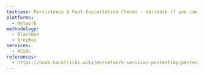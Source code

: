 ```yaml
---
testcase: Persistence & Post-Exploitation Checks - Validate if you can create persistent users, backdoor stored procedures, or schedule jobs for long-term access
platforms: 
  - Network
methodology: 
  - BlackBox
  - GreyBox
services:
  - MSSQL
references:
  - https://book.hacktricks.wiki/en/network-services-pentesting/pentesting-mssql-microsoft-sql-server/index.html
---
```

